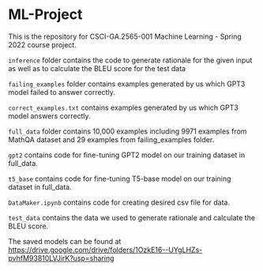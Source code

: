 # ML-Project

This is the repository for CSCI-GA.2565-001 Machine Learning - Spring 2022 course project.

```inference``` folder contains the code to generate rationale for the given input as well as to calculate the BLEU score for the test data

```failing_examples``` folder contains examples generated by us which GPT3 model failed to answer correctly. 

```correct_examples.txt``` contains examples generated by us which GPT3 model answers correctly. 

```full_data``` folder contains 10,000 examples including 9971 examples from MathQA dataset and 29 examples from failing_examples folder.

```gpt2``` contains code for fine-tuning GPT2 model on our training dataset in full_data.

```t5_base``` contains code for fine-tuning T5-base model on our training dataset in full_data.

```DataMaker.ipynb``` contains code for creating desired csv file for data.

```test_data``` contains the data we used to generate rationale and calculate the BLEU score.

The saved models can be found at
https://drive.google.com/drive/folders/1OzkE16--UYgLHZs-pvhfM93810LVJirK?usp=sharing
